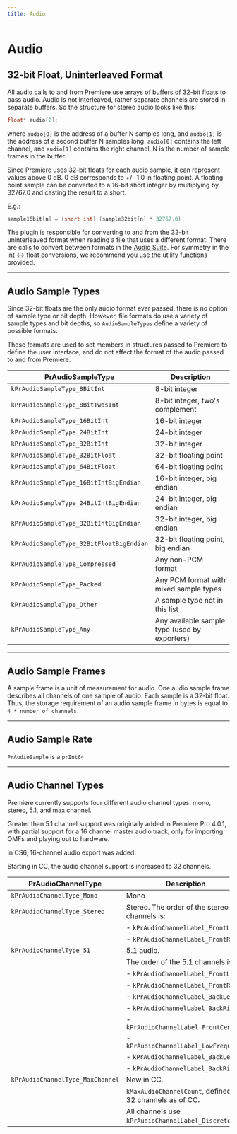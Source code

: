 ```yaml
---
title: Audio
---
```

# Audio

## 32-bit Float, Uninterleaved Format

All audio calls to and from Premiere use arrays of buffers of 32-bit floats to pass audio. Audio is not interleaved, rather separate channels are stored in separate buffers. So the structure for stereo audio looks like this:

```cpp
float* audio[2];
```

where `audio[0]` is the address of a buffer N samples long, and `audio[1]` is the address of a second buffer N samples long. `audio[0]` contains the left channel, and `audio[1]` contains the right channel. N is the number of sample frames in the buffer.

Since Premiere uses 32-bit floats for each audio sample, it can represent values above 0 dB. 0 dB corresponds to +/- 1.0 in floating point. A floating point sample can be converted to a 16-bit short integer by multiplying by 32767.0 and casting the result to a short.

E.g.:

```cpp
sample16bit[n] = (short int) (sample32bit[n] * 32767.0)
```

The plugin is responsible for converting to and from the 32-bit uninterleaved format when reading a file that uses a different format. There are calls to convert between formats in the [Audio Suite](../sweetpea-suites#audio-suite). For symmetry in the int <-> float conversions, we recommend you use the utility functions provided.

---

## Audio Sample Types

Since 32-bit floats are the only audio format ever passed, there is no option of sample type or bit depth. However, file formats do use a variety of sample types and bit depths, so `AudioSampleTypes` define a variety of possible formats.

These formats are used to set members in structures passed to Premiere to define the user interface, and do not affect the format of the audio passed to and from Premiere.

|            PrAudioSampleType             |                  Description                  |
| ---------------------------------------- | --------------------------------------------- |
| `kPrAudioSampleType_8BitInt`             | 8-bit integer                                 |
| `kPrAudioSampleType_8BitTwosInt`         | 8-bit integer, two's complement               |
| `kPrAudioSampleType_16BitInt`            | 16-bit integer                                |
| `kPrAudioSampleType_24BitInt`            | 24-bit integer                                |
| `kPrAudioSampleType_32BitInt`            | 32-bit integer                                |
| `kPrAudioSampleType_32BitFloat`          | 32-bit floating point                         |
| `kPrAudioSampleType_64BitFloat`          | 64-bit floating point                         |
| `kPrAudioSampleType_16BitIntBigEndian`   | 16-bit integer, big endian                    |
| `kPrAudioSampleType_24BitIntBigEndian`   | 24-bit integer, big endian                    |
| `kPrAudioSampleType_32BitIntBigEndian`   | 32-bit integer, big endian                    |
| `kPrAudioSampleType_32BitFloatBigEndian` | 32-bit floating point, big endian             |
| `kPrAudioSampleType_Compressed`          | Any non-PCM format                            |
| `kPrAudioSampleType_Packed`              | Any PCM format with mixed sample types        |
| `kPrAudioSampleType_Other`               | A sample type not in this list                |
| `kPrAudioSampleType_Any`                 | Any available sample type (used by exporters) |

---

## Audio Sample Frames

A sample frame is a unit of measurement for audio. One audio sample frame describes all channels of one sample of audio. Each sample is a 32-bit float. Thus, the storage requirement of an audio sample frame in bytes is equal to `4 * number of channels`.

---

## Audio Sample Rate

`PrAudioSample` is a `prInt64`

---

## Audio Channel Types

Premiere currently supports four different audio channel types: mono, stereo, 5.1, and max channel.

Greater than 5.1 channel support was originally added in Premiere Pro 4.0.1, with partial support for a 16 channel master audio track, only for importing OMFs and playing out to hardware.

In CS6, 16-channel audio export was added.

Starting in CC, the audio channel support is increased to 32 channels.

|        PrAudioChannelType        |                        Description                        |
|----------------------------------|-----------------------------------------------------------|
| `kPrAudioChannelType_Mono`       | Mono                                                      |
| `kPrAudioChannelType_Stereo`     | Stereo. The order of the stereo channels is:              |
|                                  | - `kPrAudioChannelLabel_FrontLeft`                        |
|                                  | - `kPrAudioChannelLabel_FrontRight`                       |
| `kPrAudioChannelType_51`         | 5.1 audio.                                                |
|                                  | The order of the 5.1 channels is:                         |
|                                  | - `kPrAudioChannelLabel_FrontLeft`                        |
|                                  | - `kPrAudioChannelLabel_FrontRight`                       |
|                                  | - `kPrAudioChannelLabel_BackLeft`                         |
|                                  | - `kPrAudioChannelLabel_BackRight`                        |
|                                  | - `kPrAudioChannelLabel_FrontCenter`                      |
|                                  | - `kPrAudioChannelLabel_LowFrequency`                     |
|                                  | - `kPrAudioChannelLabel_BackLeft`                         |
|                                  | - `kPrAudioChannelLabel_BackRight`                        |
| `kPrAudioChannelType_MaxChannel` | New in CC.                                                |
|                                  | `kMaxAudioChannelCount`, defined as 32 channels as of CC. |
|                                  | All channels use `kPrAudioChannelLabel_Discrete`.         |
